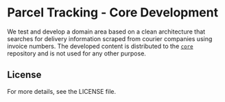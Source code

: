 # Parcel Tracking - Core Development

We test and develop a domain area based on a clean architecture that searches for delivery information scraped from courier companies using invoice numbers. The developed content is distributed to the [`core`](https://github.com/parcel-tracking/core) repository and is not used for any other purpose.

## License

For more details, see the LICENSE file.
